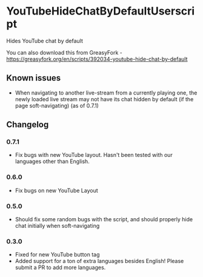 # YouTubeHideChatByDefaultUserscript

Hides YouTube chat by default

You can also download this from GreasyFork - https://greasyfork.org/en/scripts/392034-youtube-hide-chat-by-default

## Known issues

- When navigating to another live-stream from a currently playing one, the newly loaded live stream may not have its chat hidden by default (if the page soft-navigating) (as of 0.7.1)

## Changelog

### 0.7.1

- Fix bugs with new YouTube layout. Hasn't been tested with our languages other than English.

### 0.6.0

- Fix bugs on new YouTube Layout

### 0.5.0

- Should fix some random bugs with the script, and should properly hide chat initially when soft-navigating

### 0.3.0

- Fixed for new YouTube button tag
- Added support for a ton of extra languages besides English! Please submit a PR to add more languages.
